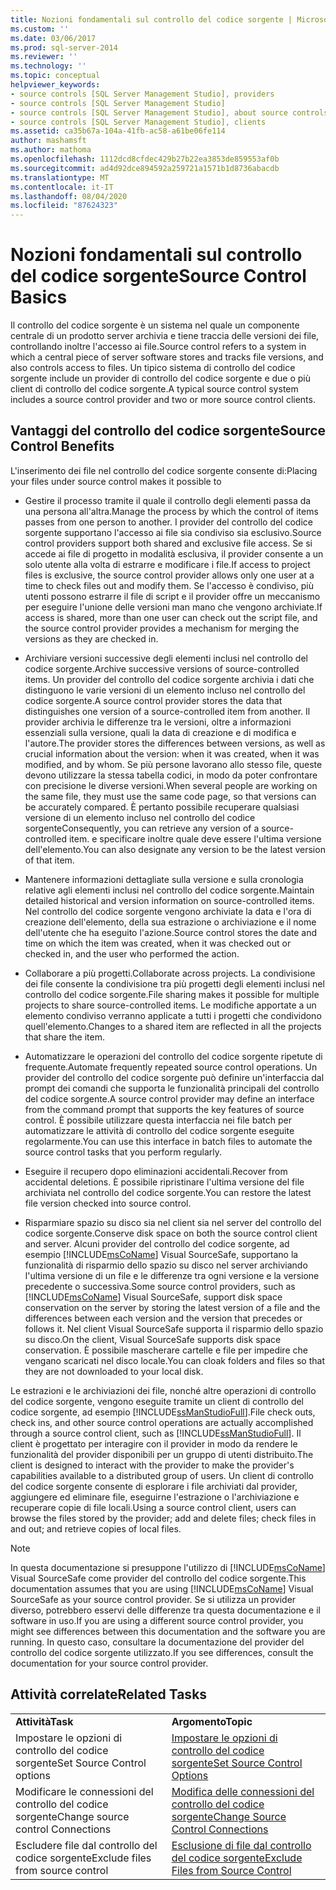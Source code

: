 ```yaml
---
title: Nozioni fondamentali sul controllo del codice sorgente | Microsoft Docs
ms.custom: ''
ms.date: 03/06/2017
ms.prod: sql-server-2014
ms.reviewer: ''
ms.technology: ''
ms.topic: conceptual
helpviewer_keywords:
- source controls [SQL Server Management Studio], providers
- source controls [SQL Server Management Studio]
- source controls [SQL Server Management Studio], about source controls
- source controls [SQL Server Management Studio], clients
ms.assetid: ca35b67a-104a-41fb-ac58-a61be06fe114
author: mashamsft
ms.author: mathoma
ms.openlocfilehash: 1112dcd8cfdec429b27b22ea3853de859553af0b
ms.sourcegitcommit: ad4d92dce894592a259721a1571b1d8736abacdb
ms.translationtype: MT
ms.contentlocale: it-IT
ms.lasthandoff: 08/04/2020
ms.locfileid: "87624323"
---
```

# <a name="source-control-basics"></a><span data-ttu-id="920ce-102">Nozioni fondamentali sul controllo del codice sorgente</span><span class="sxs-lookup"><span data-stu-id="920ce-102">Source Control Basics</span></span>
  <span data-ttu-id="920ce-103">Il controllo del codice sorgente è un sistema nel quale un componente centrale di un prodotto server archivia e tiene traccia delle versioni dei file, controllando inoltre l'accesso ai file.</span><span class="sxs-lookup"><span data-stu-id="920ce-103">Source control refers to a system in which a central piece of server software stores and tracks file versions, and also controls access to files.</span></span> <span data-ttu-id="920ce-104">Un tipico sistema di controllo del codice sorgente include un provider di controllo del codice sorgente e due o più client di controllo del codice sorgente.</span><span class="sxs-lookup"><span data-stu-id="920ce-104">A typical source control system includes a source control provider and two or more source control clients.</span></span>  
  
## <a name="source-control-benefits"></a><span data-ttu-id="920ce-105">Vantaggi del controllo del codice sorgente</span><span class="sxs-lookup"><span data-stu-id="920ce-105">Source Control Benefits</span></span>  
 <span data-ttu-id="920ce-106">L'inserimento dei file nel controllo del codice sorgente consente di:</span><span class="sxs-lookup"><span data-stu-id="920ce-106">Placing your files under source control makes it possible to</span></span>  
  
-   <span data-ttu-id="920ce-107">Gestire il processo tramite il quale il controllo degli elementi passa da una persona all'altra.</span><span class="sxs-lookup"><span data-stu-id="920ce-107">Manage the process by which the control of items passes from one person to another.</span></span> <span data-ttu-id="920ce-108">I provider del controllo del codice sorgente supportano l'accesso ai file sia condiviso sia esclusivo.</span><span class="sxs-lookup"><span data-stu-id="920ce-108">Source control providers support both shared and exclusive file access.</span></span> <span data-ttu-id="920ce-109">Se si accede ai file di progetto in modalità esclusiva, il provider consente a un solo utente alla volta di estrarre e modificare i file.</span><span class="sxs-lookup"><span data-stu-id="920ce-109">If access to project files is exclusive, the source control provider allows only one user at a time to check files out and modify them.</span></span> <span data-ttu-id="920ce-110">Se l'accesso è condiviso, più utenti possono estrarre il file di script e il provider offre un meccanismo per eseguire l'unione delle versioni man mano che vengono archiviate.</span><span class="sxs-lookup"><span data-stu-id="920ce-110">If access is shared, more than one user can check out the script file, and the source control provider provides a mechanism for merging the versions as they are checked in.</span></span>  
  
-   <span data-ttu-id="920ce-111">Archiviare versioni successive degli elementi inclusi nel controllo del codice sorgente.</span><span class="sxs-lookup"><span data-stu-id="920ce-111">Archive successive versions of source-controlled items.</span></span> <span data-ttu-id="920ce-112">Un provider del controllo del codice sorgente archivia i dati che distinguono le varie versioni di un elemento incluso nel controllo del codice sorgente.</span><span class="sxs-lookup"><span data-stu-id="920ce-112">A source control provider stores the data that distinguishes one version of a source-controlled item from another.</span></span> <span data-ttu-id="920ce-113">Il provider archivia le differenze tra le versioni, oltre a informazioni essenziali sulla versione, quali la data di creazione e di modifica e l'autore.</span><span class="sxs-lookup"><span data-stu-id="920ce-113">The provider stores the differences between versions, as well as crucial information about the version: when it was created, when it was modified, and by whom.</span></span> <span data-ttu-id="920ce-114">Se più persone lavorano allo stesso file, queste devono utilizzare la stessa tabella codici, in modo da poter confrontare con precisione le diverse versioni.</span><span class="sxs-lookup"><span data-stu-id="920ce-114">When several people are working on the same file, they must use the same code page, so that versions can be accurately compared.</span></span> <span data-ttu-id="920ce-115">È pertanto possibile recuperare qualsiasi versione di un elemento incluso nel controllo del codice sorgente</span><span class="sxs-lookup"><span data-stu-id="920ce-115">Consequently, you can retrieve any version of a source-controlled item.</span></span> <span data-ttu-id="920ce-116">e specificare inoltre quale deve essere l'ultima versione dell'elemento.</span><span class="sxs-lookup"><span data-stu-id="920ce-116">You can also designate any version to be the latest version of that item.</span></span>  
  
-   <span data-ttu-id="920ce-117">Mantenere informazioni dettagliate sulla versione e sulla cronologia relative agli elementi inclusi nel controllo del codice sorgente.</span><span class="sxs-lookup"><span data-stu-id="920ce-117">Maintain detailed historical and version information on source-controlled items.</span></span> <span data-ttu-id="920ce-118">Nel controllo del codice sorgente vengono archiviate la data e l'ora di creazione dell'elemento, della sua estrazione o archiviazione e il nome dell'utente che ha eseguito l'azione.</span><span class="sxs-lookup"><span data-stu-id="920ce-118">Source control stores the date and time on which the item was created, when it was checked out or checked in, and the user who performed the action.</span></span>  
  
-   <span data-ttu-id="920ce-119">Collaborare a più progetti.</span><span class="sxs-lookup"><span data-stu-id="920ce-119">Collaborate across projects.</span></span> <span data-ttu-id="920ce-120">La condivisione dei file consente la condivisione tra più progetti degli elementi inclusi nel controllo del codice sorgente.</span><span class="sxs-lookup"><span data-stu-id="920ce-120">File sharing makes it possible for multiple projects to share source-controlled items.</span></span> <span data-ttu-id="920ce-121">Le modifiche apportate a un elemento condiviso verranno applicate a tutti i progetti che condividono quell'elemento.</span><span class="sxs-lookup"><span data-stu-id="920ce-121">Changes to a shared item are reflected in all the projects that share the item.</span></span>  
  
-   <span data-ttu-id="920ce-122">Automatizzare le operazioni del controllo del codice sorgente ripetute di frequente.</span><span class="sxs-lookup"><span data-stu-id="920ce-122">Automate frequently repeated source control operations.</span></span> <span data-ttu-id="920ce-123">Un provider del controllo del codice sorgente può definire un'interfaccia dal prompt dei comandi che supporta le funzionalità principali del controllo del codice sorgente.</span><span class="sxs-lookup"><span data-stu-id="920ce-123">A source control provider may define an interface from the command prompt that supports the key features of source control.</span></span> <span data-ttu-id="920ce-124">È possibile utilizzare questa interfaccia nei file batch per automatizzare le attività di controllo del codice sorgente eseguite regolarmente.</span><span class="sxs-lookup"><span data-stu-id="920ce-124">You can use this interface in batch files to automate the source control tasks that you perform regularly.</span></span>  
  
-   <span data-ttu-id="920ce-125">Eseguire il recupero dopo eliminazioni accidentali.</span><span class="sxs-lookup"><span data-stu-id="920ce-125">Recover from accidental deletions.</span></span> <span data-ttu-id="920ce-126">È possibile ripristinare l'ultima versione del file archiviata nel controllo del codice sorgente.</span><span class="sxs-lookup"><span data-stu-id="920ce-126">You can restore the latest file version checked into source control.</span></span>  
  
-   <span data-ttu-id="920ce-127">Risparmiare spazio su disco sia nel client sia nel server del controllo del codice sorgente.</span><span class="sxs-lookup"><span data-stu-id="920ce-127">Conserve disk space on both the source control client and server.</span></span> <span data-ttu-id="920ce-128">Alcuni provider del controllo del codice sorgente, ad esempio [!INCLUDE[msCoName](../includes/msconame-md.md)] Visual SourceSafe, supportano la funzionalità di risparmio dello spazio su disco nel server archiviando l'ultima versione di un file e le differenze tra ogni versione e la versione precedente o successiva.</span><span class="sxs-lookup"><span data-stu-id="920ce-128">Some source control providers, such as [!INCLUDE[msCoName](../includes/msconame-md.md)] Visual SourceSafe, support disk space conservation on the server by storing the latest version of a file and the differences between each version and the version that precedes or follows it.</span></span> <span data-ttu-id="920ce-129">Nel client Visual SourceSafe supporta il risparmio dello spazio su disco.</span><span class="sxs-lookup"><span data-stu-id="920ce-129">On the client, Visual SourceSafe supports disk space conservation.</span></span> <span data-ttu-id="920ce-130">È possibile mascherare cartelle e file per impedire che vengano scaricati nel disco locale.</span><span class="sxs-lookup"><span data-stu-id="920ce-130">You can cloak folders and files so that they are not downloaded to your local disk.</span></span>  
  
 <span data-ttu-id="920ce-131">Le estrazioni e le archiviazioni dei file, nonché altre operazioni di controllo del codice sorgente, vengono eseguite tramite un client di controllo del codice sorgente, ad esempio [!INCLUDE[ssManStudioFull](../includes/ssmanstudiofull-md.md)].</span><span class="sxs-lookup"><span data-stu-id="920ce-131">File check outs, check ins, and other source control operations are actually accomplished through a source control client, such as [!INCLUDE[ssManStudioFull](../includes/ssmanstudiofull-md.md)].</span></span> <span data-ttu-id="920ce-132">Il client è progettato per interagire con il provider in modo da rendere le funzionalità del provider disponibili per un gruppo di utenti distribuito.</span><span class="sxs-lookup"><span data-stu-id="920ce-132">The client is designed to interact with the provider to make the provider's capabilities available to a distributed group of users.</span></span> <span data-ttu-id="920ce-133">Un client di controllo del codice sorgente consente di esplorare i file archiviati dal provider, aggiungere ed eliminare file, eseguirne l'estrazione o l'archiviazione e recuperare copie di file locali.</span><span class="sxs-lookup"><span data-stu-id="920ce-133">Using a source control client, users can browse the files stored by the provider; add and delete files; check files in and out; and retrieve copies of local files.</span></span>  
  
> [!NOTE]  
>  <span data-ttu-id="920ce-134">In questa documentazione si presuppone l'utilizzo di [!INCLUDE[msCoName](../includes/msconame-md.md)] Visual SourceSafe come provider del controllo del codice sorgente.</span><span class="sxs-lookup"><span data-stu-id="920ce-134">This documentation assumes that you are using [!INCLUDE[msCoName](../includes/msconame-md.md)] Visual SourceSafe as your source control provider.</span></span> <span data-ttu-id="920ce-135">Se si utilizza un provider diverso, potrebbero esservi delle differenze tra questa documentazione e il software in uso.</span><span class="sxs-lookup"><span data-stu-id="920ce-135">If you are using a different source control provider, you might see differences between this documentation and the software you are running.</span></span> <span data-ttu-id="920ce-136">In questo caso, consultare la documentazione del provider del controllo del codice sorgente utilizzato.</span><span class="sxs-lookup"><span data-stu-id="920ce-136">If you see differences, consult the documentation for your source control provider.</span></span>  
  
## <a name="related-tasks"></a><span data-ttu-id="920ce-137">Attività correlate</span><span class="sxs-lookup"><span data-stu-id="920ce-137">Related Tasks</span></span>  
  
|||  
|-|-|  
|<span data-ttu-id="920ce-138">**Attività**</span><span class="sxs-lookup"><span data-stu-id="920ce-138">**Task**</span></span>|<span data-ttu-id="920ce-139">**Argomento**</span><span class="sxs-lookup"><span data-stu-id="920ce-139">**Topic**</span></span>|  
|<span data-ttu-id="920ce-140">Impostare le opzioni di controllo del codice sorgente</span><span class="sxs-lookup"><span data-stu-id="920ce-140">Set Source Control options</span></span>|[<span data-ttu-id="920ce-141">Impostare le opzioni di controllo del codice sorgente</span><span class="sxs-lookup"><span data-stu-id="920ce-141">Set Source Control Options</span></span>](../../2014/database-engine/set-source-control-options.md)|  
|<span data-ttu-id="920ce-142">Modificare le connessioni del controllo del codice sorgente</span><span class="sxs-lookup"><span data-stu-id="920ce-142">Change source control Connections</span></span>|[<span data-ttu-id="920ce-143">Modifica delle connessioni del controllo del codice sorgente</span><span class="sxs-lookup"><span data-stu-id="920ce-143">Change Source Control Connections</span></span>](../../2014/database-engine/change-source-control-connections.md)|  
|<span data-ttu-id="920ce-144">Escludere file dal controllo del codice sorgente</span><span class="sxs-lookup"><span data-stu-id="920ce-144">Exclude files from source control</span></span>|[<span data-ttu-id="920ce-145">Esclusione di file dal controllo del codice sorgente</span><span class="sxs-lookup"><span data-stu-id="920ce-145">Exclude Files from Source Control</span></span>](../../2014/database-engine/exclude-files-from-source-control.md)|  
  
  
